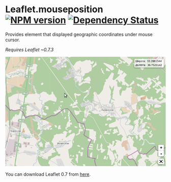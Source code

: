 # Leaflet.mouseposition [![NPM version][npm-image]][npm-url] [![Dependency Status][depstat-image]][depstat-url]

Provides element that displayed geographic coordinates under mouse cursor.

*Requires Leaflet ~0.7.3*

![coordinates map example](example/map.png)

You can download Leaflet 0.7 from [here](https://github.com/Leaflet/Leaflet.markercluster/tree/leaflet-0.7).

[npm-url]: https://www.npmjs.com/package/sg.leaflet.mouseposition
[npm-image]: https://badge.fury.io/js/sg.leaflet.mouseposition.svg
[depstat-url]: https://david-dm.org/sorx00/leaflet.mouseposition
[depstat-image]: https://david-dm.org/sorx00/leaflet.mouseposition.svg
